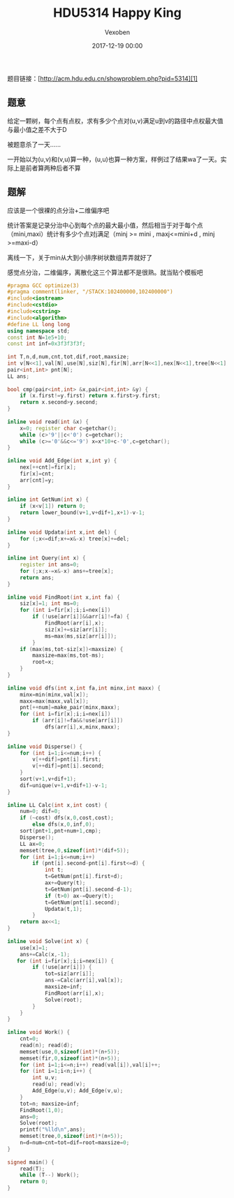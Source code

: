 ﻿---
layout: post
title: HDU5314 Happy King
date: 2017-12-19 00:00
categories: training
tags: 数据结构
img: assets/images/Blog/2017-12-19-HDU5314-Happy-King.JPG
author: Vexoben
---

题目链接：[http://acm.hdu.edu.cn/showproblem.php?pid=5314][1]

## **题意**

给定一颗树，每个点有点权，求有多少个点对(u,v)满足u到v的路径中点权最大值与最小值之差不大于D

被题意杀了一天......

一开始以为(u,v)和(v,u)算一种，(u,u)也算一种方案，样例过了结果wa了一天。实际上是前者算两种后者不算

## 题解

应该是一个很裸的点分治+二维偏序吧

统计答案是记录分治中心到每个点的最大最小值，然后相当于对于每个点（mini,maxi）统计有多少个点对j满足（minj >= mini , maxj<=mini+d , minj >=maxi-d）

离线一下，关于min从大到小排序树状数组弄弄就好了

感觉点分治，二维偏序，离散化这三个算法都不是很熟。就当贴个模板吧

```cpp
#pragma GCC optimize(3)  
#pragma comment(linker, "/STACK:102400000,102400000")  
#include<iostream>  
#include<cstdio>  
#include<cstring>  
#include<algorithm>  
#define LL long long  
using namespace std;  
const int N=1e5+10;  
const int inf=0x3f3f3f3f;  
  
int T,n,d,num,cnt,tot,dif,root,maxsize;  
int v[N<<1],val[N],use[N],siz[N],fir[N],arr[N<<1],nex[N<<1],tree[N<<1];  
pair<int,int> pnt[N];  
LL ans;  
  
bool cmp(pair<int,int> &x,pair<int,int> &y) {  
    if (x.first!=y.first) return x.first>y.first;  
    return x.second>y.second;  
}  
  
inline void read(int &x) {  
    x=0; register char c=getchar();  
    while (c>'9'||c<'0') c=getchar();  
    while (c>='0'&&c<='9') x=x*10+c-'0',c=getchar();  
}  
  
inline void Add_Edge(int x,int y) {  
    nex[++cnt]=fir[x];  
    fir[x]=cnt;  
    arr[cnt]=y;  
}  
  
inline int GetNum(int x) {  
    if (x<v[1]) return 0;  
    return lower_bound(v+1,v+dif+1,x+1)-v-1;  
}  
  
inline void Updata(int x,int del) {  
    for (;x<=dif;x+=x&-x) tree[x]+=del;  
}  
  
inline int Query(int x) {  
    register int ans=0;  
    for (;x;x-=x&-x) ans+=tree[x];  
    return ans;  
}  
  
inline void FindRoot(int x,int fa) {  
    siz[x]=1; int ms=0;  
    for (int i=fir[x];i;i=nex[i])  
        if (!use[arr[i]]&&arr[i]!=fa) {  
            FindRoot(arr[i],x);  
            siz[x]+=siz[arr[i]];  
            ms=max(ms,siz[arr[i]]);  
        }  
    if (max(ms,tot-siz[x])<maxsize) {  
        maxsize=max(ms,tot-ms);  
        root=x;  
    }  
}  
  
inline void dfs(int x,int fa,int minx,int maxx) {  
    minx=min(minx,val[x]);  
    maxx=max(maxx,val[x]);  
    pnt[++num]=make_pair(minx,maxx);  
    for (int i=fir[x];i;i=nex[i])  
        if (arr[i]!=fa&&!use[arr[i]])  
            dfs(arr[i],x,minx,maxx);  
}  
  
inline void Disperse() {  
    for (int i=1;i<=num;i++) {  
        v[++dif]=pnt[i].first;  
        v[++dif]=pnt[i].second;  
    }  
    sort(v+1,v+dif+1);  
    dif=unique(v+1,v+dif+1)-v-1;  
}  
  
inline LL Calc(int x,int cost) {  
    num=0; dif=0;  
    if (~cost) dfs(x,0,cost,cost);  
        else dfs(x,0,inf,0);  
    sort(pnt+1,pnt+num+1,cmp);  
    Disperse();  
    LL ax=0;  
    memset(tree,0,sizeof(int)*(dif+5));  
    for (int i=1;i<=num;i++)   
        if (pnt[i].second-pnt[i].first<=d) {  
            int t;  
            t=GetNum(pnt[i].first+d);  
            ax+=Query(t);  
            t=GetNum(pnt[i].second-d-1);  
            if (t>0) ax-=Query(t);             
            t=GetNum(pnt[i].second);  
            Updata(t,1);  
        }  
    return ax<<1;  
}  
  
inline void Solve(int x) {  
    use[x]=1;  
    ans+=Calc(x,-1);  
   for (int i=fir[x];i;i=nex[i]) {  
        if (!use[arr[i]]) {       
            tot=siz[arr[i]];  
            ans-=Calc(arr[i],val[x]);  
            maxsize=inf;  
            FindRoot(arr[i],x);  
            Solve(root);  
        }  
    }  
}  
  
inline void Work() {  
    cnt=0;  
    read(n); read(d);  
    memset(use,0,sizeof(int)*(n+5));  
    memset(fir,0,sizeof(int)*(n+5));  
    for (int i=1;i<=n;i++) read(val[i]),val[i]++;  
    for (int i=1;i<n;i++) {  
        int u,v;  
        read(u); read(v);  
        Add_Edge(u,v); Add_Edge(v,u);  
    }  
    tot=n; maxsize=inf;  
    FindRoot(1,0);  
    ans=0;  
    Solve(root);  
    printf("%lld\n",ans);  
    memset(tree,0,sizeof(int)*(n+5));  
    n=d=num=cnt=tot=dif=root=maxsize=0;  
}  
  
signed main() {  
    read(T);  
    while (T--) Work();  
    return 0;  
}  
```


  [1]: http://acm.hdu.edu.cn/showproblem.php?pid=5314